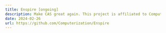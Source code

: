 ```yaml
---
title: Enspire [ongoing]
description: Make CAS great again. This project is affiliated to Computerization.
date: 2024-02-26
url: https://github.com/Computerization/Enspire
---
```

